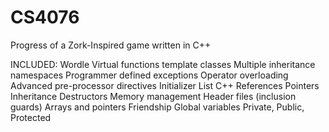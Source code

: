 # CS4076
Progress of a Zork-Inspired game written in C++


INCLUDED:
Wordle 
Virtual functions 
template classes
Multiple inheritance 
namespaces 
Programmer defined exceptions 
Operator overloading
Advanced pre-processor directives
Initializer List
C++ References
Pointers
Inheritance
Destructors
Memory management
Header files (inclusion guards)
Arrays and pointers
Friendship
Global variables
Private, Public, Protected


